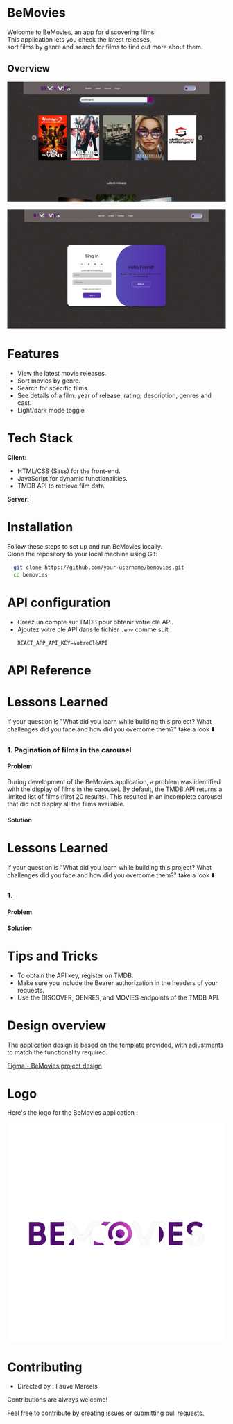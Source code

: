 
# BeMovies

Welcome to BeMovies, an app for discovering films!  
This application lets you check the latest releases,  
sort films by genre and search for films to find out more about them. 



## Overview

![BeMovies Accueil.html-Screenshot](assets/img/Accueil.html-Screenshot.png)

![BeMovies RegisterLogin.html-Screenshot](assets/img/RegisterLogin.html-Screenshot.png)
# Features

- View the latest movie releases.
- Sort movies by genre.
- Search for specific films.
- See details of a film: year of release, rating, description, genres and cast.
- Light/dark mode toggle


# Tech Stack

**Client:** 
- HTML/CSS (Sass) for the front-end.
- JavaScript for dynamic functionalities.
- TMDB API to retrieve film data.

**Server:** 


# Installation

Follow these steps to set up and run BeMovies locally.        
Clone the repository to your local machine using Git:

```bash
  git clone https://github.com/your-username/bemovies.git
  cd bemovies
```
    
# API configuration


- Créez un compte sur TMDB pour obtenir votre clé API.
- Ajoutez votre clé API dans le fichier `.env` comme suit :
  ```
  REACT_APP_API_KEY=VotreCléAPI
  ```
# API Reference








# Lessons Learned

 If your question is "What did you learn while building this project? What challenges did you face and how did you overcome them?" take a look ⬇️

### 1. Pagination of films in the carousel

#### Problem

During development of the BeMovies application, a problem was identified with the display of films in the carousel. By default, the TMDB API returns a limited list of films (first 20 results). This resulted in an incomplete carousel that did not display all the films available.

#### Solution


# Lessons Learned

 If your question is "What did you learn while building this project? What challenges did you face and how did you overcome them?" take a look ⬇️

### 1. 

#### Problem



#### Solution


# Tips and Tricks

- To obtain the API key, register on TMDB.
- Make sure you include the Bearer authorization in the headers of your requests.
- Use the DISCOVER, GENRES, and MOVIES endpoints of the TMDB API.
# Design overview

The application design is based on the template provided, with adjustments to match the functionality required.

[Figma - BeMovies project design](https://www.figma.com/proto/jT6U3cABdKEUDRVTUJSbQd/BeMovies?node-id=1-2&p=f&t=fyC6QQ80OmNlIvq7-0&scaling=min-zoom&content-scaling=fixed&page-id=0%3A1)
# Logo

Here's the logo for the BeMovies application :

![Logo BeMovies](assets/img/logo-BEMOVIE-4.svg)



# Contributing

- Directed by : Fauve Mareels


Contributions are always welcome!

Feel free to contribute by creating issues or submitting pull requests.
